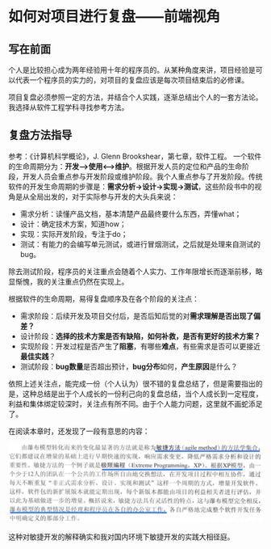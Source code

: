# 如何对项目进行复盘——前端视角
## 写在前面
个人是比较担心成为两年经验用十年的程序员的。从某种角度来讲，项目经验是可以代表一个程序员的实力的，对项目的复盘应该是每次项目结束后的必修课。

项目复盘必须参照一定的方法，并结合个人实践，逐渐总结出个人的一套方法论。我选择从软件工程学科寻找参考方法。
## 复盘方法指导
参考：《计算机科学概论》，J. Glenn Brookshear，第七章，软件工程。
一个软件的生命周期分为：**开发-->使用<-->维护**。根据开发人员的定位和产品的生命阶段，开发人员会重点参与开发阶段或维护阶段。我个人重点参与了开发阶段。传统软件的开发生命周期的步骤是：**需求分析->设计->实现->测试**，这些阶段书中的视角是从全局出发的，对于实际参与开发的大头兵来说：
- 需求分析：读懂产品文档，基本清楚产品最终要什么东西，弄懂what；
- 设计：确定技术方案，知道how；
- 实现：实际开发阶段，专注于do；
- 测试：有能力的会编写单元测试，或进行冒烟测试，之后就是处理来自测试的bug。

除去测试阶段，程序员的关注重点会随着个人实力、工作年限增长而逐渐前移，略显惭愧，我的关注重点仍然在实现上。

根据软件的生命周期，易得复盘顺序及在各个阶段的关注点：
- 需求阶段：后续开发及项目交付后，是否后知后觉的对**需求理解是否出现了偏差？**
- 设计阶段：**选择的技术方案是否有缺陷，如何补救，是否有更好的技术方案？**
- 实现阶段：开发过程是否产生了**阻塞**，有哪些**难点**，有些需求是否可以更接近**最佳实践**？
- 测试阶段：**bug数量**是否超出预计，**bug分布**如何，**产生原因**是什么？

依照上述关注点，能完成一份（个人认为）很不错的复盘总结了，但是需要指出的是，这种总结是出于个人成长的一份利己向的复盘总结，当个人成长到一定程度，利益和集体绑定较深时，关注点有所不同。由于个人能力问题，这里就不画蛇添足了。

在阅读本章时，还发现了一段有意思的内容：

![敏捷开发](./image/agile.png)

这种对敏捷开发的解释确实和我对国内环境下敏捷开发的实践大相径庭。